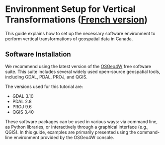 # Environment Setup for Vertical Transformations ([French version](./environment_setup_FR.md))

This guide explains how to set up the necessary software environment to perform vertical transformations of geospatial data in Canada.

## Software Installation

We recommend using the latest version of the [OSGeo4W](https://trac.osgeo.org/osgeo4w/) free software suite. This suite includes several widely used open-source geospatial tools, including GDAL, PDAL, PROJ, and QGIS.

The versions used for this tutorial are:
* GDAL 3.10
* PDAL 2.8
* PROJ 9.6
* QGIS 3.40

These software packages can be used in various ways: via command line, as Python libraries, or interactively through a graphical interface (e.g., QGIS). In this guide, examples are primarily presented using the command-line environment provided by the OSGeo4W console.

